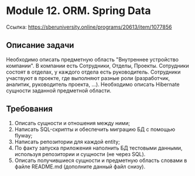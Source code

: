 # Module 12. ORM. Spring Data
Ссылка: https://sberuniversity.online/programs/20613/item/1077856

## Описание задачи
Необходимо описать предметную область "Внутреннее устройство компании". В компании есть Сотрудники, Отделы, Проекты. 
Сотрудники состоят в отделах, у каждого отдела есть руководитель. Сотрудники участвуют в проекте, где выполняют разные роли 
(разработчик, аналитик, руководитель проекта, ...). Необходимо описать Hibernate сущности заданной предметной области.

## Требования
1. Описать сущности и отношения между ними;
2. Написать SQL-скрипты и обеспечить миграцию БД с помощью flyway;
3. Написать репозитории для каждой entity;
4. По факту запуска приложения наполнить БД тестовыми данными, используя репозитории и сущности (не через SQL).
5. Описать получившиеся сущности и предметную область словами в файле README.md (дополните данный файл снизу).